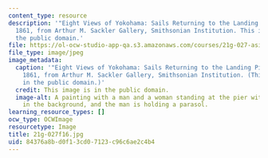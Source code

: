 ```yaml
---
content_type: resource
description: '"Eight Views of Yokohama: Sails Returning to the Landing Pier" by Yoshitora,
  1861, from Arthur M. Sackler Gallery, Smithsonian Institution. This image is in
  the public domain.'
file: https://ol-ocw-studio-app-qa.s3.amazonaws.com/courses/21g-027-asia-in-the-modern-world-images-representations-fall-2016/84376a8bd0f13cd07123c96c6ae2c4b4_21g-027f16.jpg
file_type: image/jpeg
image_metadata:
  caption: '"Eight Views of Yokohama: Sails Returning to the Landing Pier" by Yoshitora,
    1861, from Arthur M. Sackler Gallery, Smithsonian Institution. (This image is
    in the public domain.)'
  credit: This image is in the public domain.
  image-alt: A painting with a man and a woman standing at the pier with a sail boat
    in the background, and the man is holding a parasol.
learning_resource_types: []
ocw_type: OCWImage
resourcetype: Image
title: 21g-027f16.jpg
uid: 84376a8b-d0f1-3cd0-7123-c96c6ae2c4b4
---
```

